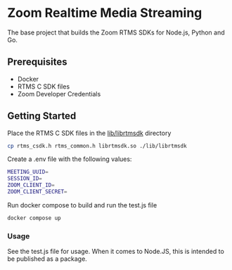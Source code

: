# Zoom Realtime Media Streaming

The base project that builds the Zoom RTMS SDKs for Node.js, Python and Go.

## Prerequisites

- Docker
- RTMS C SDK files
- Zoom Developer Credentials

## Getting Started

Place the RTMS C SDK files in the [lib/librtmsdk](lib/librtmsdk) directory

```bash
cp rtms_csdk.h rtms_common.h librtmsdk.so ./lib/librtmsdk
```

Create a .env file with the following values:

```bash
MEETING_UUID=
SESSION_ID=
ZOOM_CLIENT_ID=
ZOOM_CLIENT_SECRET=
```

Run docker compose to build and run the test.js file

```bash
docker compose up
```


### Usage
See the test.js file for usage. When it comes to Node.JS, this is intended to be published as a package.

